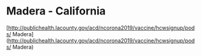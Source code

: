 # Madera - California
[http://publichealth.lacounty.gov/acd/ncorona2019/vaccine/hcwsignup/pods/ 
Madera](http://publichealth.lacounty.gov/acd/ncorona2019/vaccine/hcwsignup/pods/ 
Madera)
